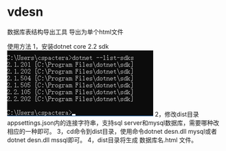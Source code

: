 # vdesn
数据库表结构导出工具
导出为单个html文件

使用方法
1，安装dotnet core 2.2 sdk
![演示](https://github.com/ghconn/vdesn/blob/master/1.png)
2，修改dist目录appsettings.json内的连接字符串，支持sql server和mysql数据库，需要哪种改相应的一种即可。
3，cd命令到dist目录，使用命令dotnet desn.dll mysql或者dotnet desn.dll mssql即可。
4，dist目录将生成 数据库名.html 文件。
